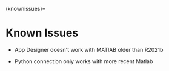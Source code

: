 (knownissues)=
# Known Issues

- App Designer doesn't work with MATlAB older than R2021b

- Python connection only works with more recent Matlab


<!-- NeuroMiner is currently undergoing testing and there are a number of
known issues that require further work. These are the following.

-   The results of external validation analyses are not displayed and
    need to be accessed in the NM structure;

-   External validation analysis currently uses a lot of RAM for high
    dimensional matrices;

-   External validation does not work when using stacking;

-   If training is run without preprocessing then it can use a lot of
    RAM for high dimensional matrices;

-   Random forest algorithm is not included in precompiled Linux
    versions and needs to be compiled;

-   There is currently no facility to visualise surface-based (e.g.,
    mgz) results and it is recommended that this is achieved manually;

-   GLMNET is unstable under Windows 7

-   The database import does not work with Linux odt files. Please
    convert to xls.

-   The extraction of scores (e.g., decision scores) in the results
    viewer does not function using Linux -->
